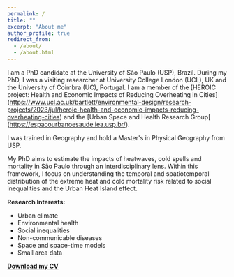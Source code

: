 ```yaml
---
permalink: /
title: ""
excerpt: "About me"
author_profile: true
redirect_from: 
  - /about/
  - /about.html
---
```




I am a PhD candidate at the University of São Paulo (USP), Brazil. During my PhD, I was a visiting researcher at University College London (UCL), UK and the University of Coimbra (UC), Portugal. I am a member of the [HEROIC project: Health and Economic Impacts of Reducing Overheating in Cities] (https://www.ucl.ac.uk/bartlett/environmental-design/research-projects/2023/jul/heroic-health-and-economic-impacts-reducing-overheating-cities) and the [Urban Space and Health Research Group[ (https://espacourbanoesaude.iea.usp.br/).

I was trained in Geography and hold a Master's in Physical Geography from USP. 

My PhD aims to estimate the impacts of heatwaves, cold spells and mortality in São Paulo through an interdisciplinary lens. Within this framework, I focus on understanding the temporal and spatiotemporal distribution of the extreme heat and cold mortality risk related to social inequalities and the Urban Heat Island effect.


**Research Interests:**
* Urban climate
* Environmental health
* Social inequalities
* Non-communicable diseases 
* Space and space-time models
* Small area data


[**Download my CV**]([https://drive.google.com/file/d/1Sv7ceLRyf222VohozwZkm70cy5PXcIwG/view?usp=sharing](https://drive.google.com/file/d/1HoFiqp0qtS2-q2GJjOk4dmxzoWuhlzZ-/view?usp=sharing)https://drive.google.com/file/d/1HoFiqp0qtS2-q2GJjOk4dmxzoWuhlzZ-/view?usp=sharing)



